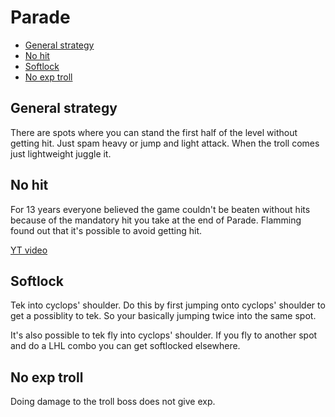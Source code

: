 # Parade

- [General strategy](#general-strategy)
- [No hit](#no-hit)
- [Softlock](#softlock)
- [No exp troll](#no-exp-troll)

## General strategy

There are spots where you can stand the first half of the level without getting hit. Just spam heavy or jump and light attack.
When the troll comes just lightweight juggle it.

## No hit

For 13 years everyone believed the game couldn't be beaten without hits because of the mandatory hit you take at the end of Parade. Flamming found out that it's possible to avoid getting hit.

[YT video](https://youtu.be/3XINmM8yNxY)

## Softlock

Tek into cyclops' shoulder. Do this by first jumping onto cyclops' shoulder to get a possiblity to tek. So your basically jumping twice into the same spot.

It's also possible to tek fly into cyclops' shoulder. If you fly to another spot and do a LHL combo you can get softlocked elsewhere.

## No exp troll

Doing damage to the troll boss does not give exp.
